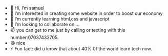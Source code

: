 - 👋 Hi, I’m samuel
- 👀 I’m interested in creating some website in order to boost our economy
- 🌱 I’m currently learning html,css and javascript
- 💞️ I’m looking to collaborate on ...
- 📫 you can get to me just by calling or texting with this number:07037433705.
- 😄 nice
- ⚡ Fun fact: did u know that about 40% 0f the world learn tech now.

<!---
osose1234/osose1234 is a ✨ special ✨ repository because its `README.md` (this file) appears on your GitHub profile.
You can click the Preview link to take a look at your changes.
--->
